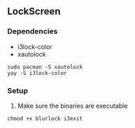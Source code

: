 ## LockScreen

### Dependencies
* i3lock-color
* xautolock

```
sudo pacman -S xautolock
yay -S i3lock-color
```

### Setup 

1. Make sure the binaries are executable

```
chmod +x blurlock i3exit
```
